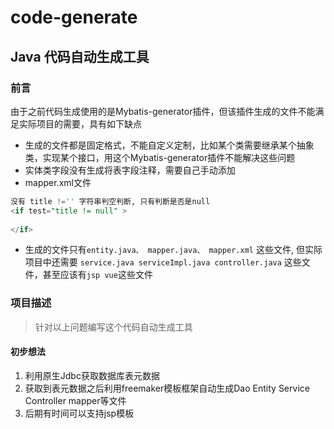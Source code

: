 # code-generate
## Java 代码自动生成工具 

### 前言 
由于之前代码生成使用的是Mybatis-generator插件，但该插件生成的文件不能满足实际项目的需要，具有如下缺点
* 生成的文件都是固定格式，不能自定义定制，比如某个类需要继承某个抽象类，实现某个接口，用这个Mybatis-generator插件不能解决这些问题
* 实体类字段没有生成将表字段注释，需要自己手动添加
* mapper.xml文件 
```sql
没有 title !='' 字符串判空判断, 只有判断是否是null
<if test="title != null" >
    
</if>
```
* 生成的文件只有`entity.java、 mapper.java、 mapper.xml` 这些文件, 但实际项目中还需要 `service.java serviceImpl.java controller.java` 这些文件，甚至应该有`jsp vue`这些文件

### 项目描述
> 针对以上问题编写这个代码自动生成工具

#### 初步想法
1. 利用原生Jdbc获取数据库表元数据
2. 获取到表元数据之后利用freemaker模板框架自动生成Dao Entity Service Controller mapper等文件
3. 后期有时间可以支持jsp模板  
